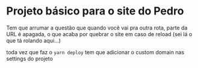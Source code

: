 # Projeto básico para o site do Pedro

Tem que arrumar a questão que quando você vai pra outra rota, parte da URL é apagada, o que acaba por quebrar o site em caso de reload (sei lá o que tá rolando aqui...)

toda vez que faz o `yarn deploy` tem que adicionar o custom domain nas settings do projeto

